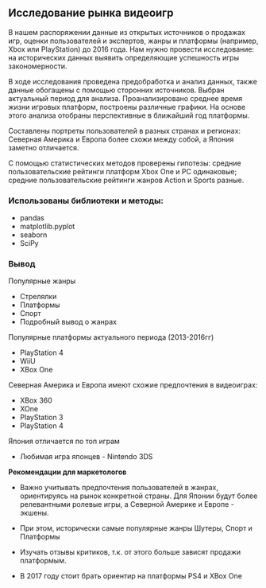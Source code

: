## Исследование рынка видеоигр

В нашем распоряжении данные из открытых источников о продажах игр, оценки пользователей и экспертов, жанры и платформы (например, Xbox или PlayStation) до 2016 года. Нам нужно провести исследование: на исторических данных выявить определяющие успешность игры закономерности.

В ходе исследования проведена предобработка и анализ данных, также данные обогащены с помощью сторонних источников. Выбран актуальный период для анализа. Проанализировано среднее время жизни игровых платформ, построены различные графики. На основе этого анализа отобраны перспективные в ближайший год платформы.   

Составлены портреты пользователей в разных странах и регионах: Северная Америка и Европа более схожи между собой, а Япония заметно отличается. 

С помощью статистических методов проверены гипотезы: средние пользовательские рейтинги платформ Xbox One и PC одинаковые;
средние пользовательские рейтинги жанров Action и Sports разные. 

### Использованы библиотеки и методы:
- pandas
- matplotlib.pyplot
- seaborn
- SciPy

### Вывод

Популярные жанры

* Стрелялки
* Платформы
* Спорт
* Подробный вывод о жанрах

Популярные платформы актуального периода (2013-2016гг)

* PlayStation 4
* WiiU
* XBox One

Северная Америка и Европа имеют схожие предпочтения в видеоиграх:

* XBox 360
* XOne
* PlayStation 3
* PlayStation 4

Япония отличается по топ играм

* Любимая игра японцев - Nintendo 3DS

**Рекомендации для маркетологов**

* Важно учитывать предпочтения пользователей в жанрах, ориентируясь на рынок конкретной страны. Для Японии будут более релевантными ролевые игры, а Северной Америке и Европе - экшены.

* При этом, исторически самые популярные жанры Шутеры, Спорт и Платформы

* Изучать отзывы критиков, т.к. от этого больше зависят продажи платформым.

* В 2017 году стоит брать ориентир на платформы PS4 и XBox One

